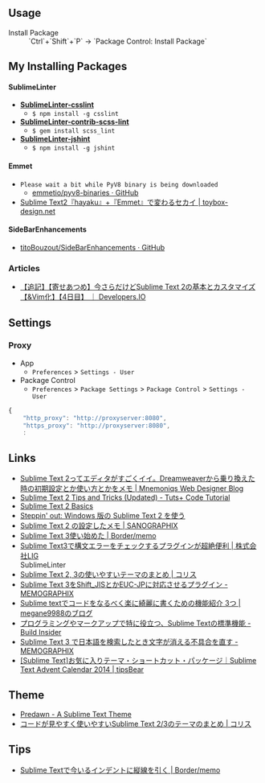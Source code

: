 ## Usage
<dl>
  <dt>Install Package</dt>
  <dd>`Ctrl`+`Shift`+`P` → `Package Control: Install Package`</dd>
<dl>


## My Installing Packages

#### SublimeLinter
- __[SublimeLinter-csslint](https://github.com/SublimeLinter/SublimeLinter-csslint)__
    - `$ npm install -g csslint`
- __[SublimeLinter-contrib-scss-lint](https://github.com/attenzione/SublimeLinter-scss-lint)__
    - `$ gem install scss_lint`
- __[SublimeLinter-jshint](https://github.com/SublimeLinter/SublimeLinter-jshint)__
    - `$ npm install -g jshint`

#### Emmet
- `Please wait a bit while PyV8 binary is being downloaded`
    - [emmetio/pyv8-binaries · GitHub](https://github.com/emmetio/pyv8-binaries#readme)
- [Sublime Text2『hayaku』+『Emmet』で変わるセカイ | toybox-design.net](http://toybox-design.net/?p=488)

#### SideBarEnhancements
- [titoBouzout/SideBarEnhancements · GitHub](https://github.com/titoBouzout/SideBarEnhancements)


### Articles
- [【追記】【寄せあつめ】今さらだけどSublime Text 2の基本とカスタマイズ【&Vim化】【4日目】 ｜ Developers.IO](http://dev.classmethod.jp/tool/html-corder-sublime-text-2-customize/)


## Settings

### Proxy

- App
    - `Preferences` > `Settings - User`
- Package Control
    - `Preferences` > `Package Settings` > `Package Control` > `Settings - User`

```js
{
    "http_proxy": "http://proxyserver:8080",
    "https_proxy": "http://proxyserver:8080",
    :
```


## Links
- [Sublime Text 2ってエディタがすごくイイ。Dreamweaverから乗り換えた時の初期設定とか使い方とかをメモ | Mnemoniqs Web Designer Blog](http://mnemoniqs.com/web/sublimetext2/)
- [Sublime Text 2 Tips and Tricks (Updated) - Tuts+ Code Tutorial](http://code.tutsplus.com/tutorials/sublime-text-2-tips-and-tricks--net-21519)
- [Sublime Text 2 Basics](http://www.slideshare.net/gaspanik/sublime-text-2-basics)
- [Steppin' out: Windows 版の Sublime Text 2 を使う](http://blog.segu.jp/2012/05/windows-sublime-text-2.html)
- [Sublime Text 2 の設定したメモ | SANOGRAPHIX](http://www.sanographix.net/2013/02/sublime-text-2/)
- [Sublime Text 3使い始めた | Border/memo](http://brdr-mmrndm.tumblr.com/post/78942938554/sublime-text-3)
- [Sublime Text3で構文エラーをチェックするプラグインが超絶便利 | 株式会社LIG](http://liginc.co.jp/web/js/73704)  
  SublimeLinter
- [Sublime Text 2, 3の使いやすいテーマのまとめ | コリス](http://coliss.com/articles/freebies/freebies-sublime-text-themes-2014-newyear.html)
- [Sublime Text 3をShift_JISとかEUC-JPに対応させるプラグイン - MEMOGRAPHIX](http://memo.sanographix.net/post/80745994080)
- [Sublime textでコードをなるべく楽に綺麗に書くための機能紹介 3つ | megane9988のブログ](http://megane-blog.com/2014/08/15/1284)
- [プログラミングやマークアップで特に役立つ、Sublime Textの標準機能 - Build Insider](http://www.buildinsider.net/small/sublimetext/02)
- [Sublime Text 3 で日本語を検索したとき文字が消える不具合を直す - MEMOGRAPHIX](http://memo.sanographix.net/post/101061111635)
- [[Sublime Text]お気に入りテーマ・ショートカット・パッケージ｜Sublime Text Advent Calendar 2014 | tipsBear](http://tipsbear.com/sublime-thankyou/)

## Theme
- [Predawn - A Sublime Text Theme](http://jamiewilson.io/predawn/)
- [コードが見やすく使いやすいSublime Text 2/3のテーマのまとめ | コリス](http://coliss.com/articles/build-websites/operation/work/sublime-text-themes-for-developer-2014.html)

## Tips
- [Sublime Textで今いるインデントに縦線を引く | Border/memo](http://brdr-mmrndm.tumblr.com/post/80456872825/sublime-text)